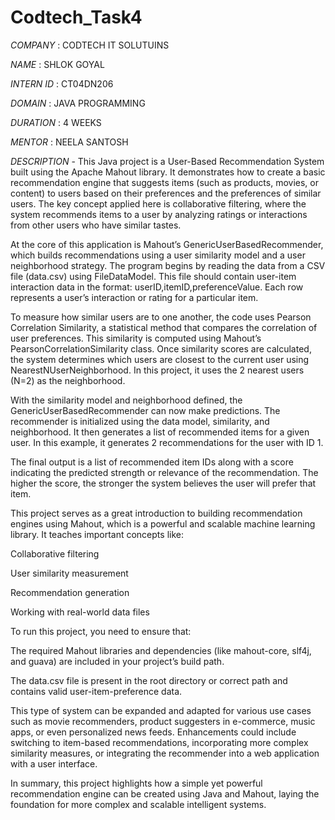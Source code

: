 # Codtech_Task4

*COMPANY* : CODTECH IT SOLUTUINS

*NAME* : SHLOK GOYAL

*INTERN ID* : CT04DN206

*DOMAIN* : JAVA PROGRAMMING

*DURATION* : 4 WEEKS

*MENTOR* : NEELA SANTOSH


*DESCRIPTION* -
This Java project is a User-Based Recommendation System built using the Apache Mahout library. It demonstrates how to create a basic recommendation engine that suggests items (such as products, movies, or content) to users based on their preferences and the preferences of similar users. The key concept applied here is collaborative filtering, where the system recommends items to a user by analyzing ratings or interactions from other users who have similar tastes.

At the core of this application is Mahout’s GenericUserBasedRecommender, which builds recommendations using a user similarity model and a user neighborhood strategy. The program begins by reading the data from a CSV file (data.csv) using FileDataModel. This file should contain user-item interaction data in the format: userID,itemID,preferenceValue. Each row represents a user’s interaction or rating for a particular item.

To measure how similar users are to one another, the code uses Pearson Correlation Similarity, a statistical method that compares the correlation of user preferences. This similarity is computed using Mahout’s PearsonCorrelationSimilarity class. Once similarity scores are calculated, the system determines which users are closest to the current user using NearestNUserNeighborhood. In this project, it uses the 2 nearest users (N=2) as the neighborhood.

With the similarity model and neighborhood defined, the GenericUserBasedRecommender can now make predictions. The recommender is initialized using the data model, similarity, and neighborhood. It then generates a list of recommended items for a given user. In this example, it generates 2 recommendations for the user with ID 1.

The final output is a list of recommended item IDs along with a score indicating the predicted strength or relevance of the recommendation. The higher the score, the stronger the system believes the user will prefer that item.

This project serves as a great introduction to building recommendation engines using Mahout, which is a powerful and scalable machine learning library. It teaches important concepts like:

Collaborative filtering

User similarity measurement

Recommendation generation

Working with real-world data files

To run this project, you need to ensure that:

The required Mahout libraries and dependencies (like mahout-core, slf4j, and guava) are included in your project’s build path.

The data.csv file is present in the root directory or correct path and contains valid user-item-preference data.

This type of system can be expanded and adapted for various use cases such as movie recommenders, product suggesters in e-commerce, music apps, or even personalized news feeds. Enhancements could include switching to item-based recommendations, incorporating more complex similarity measures, or integrating the recommender into a web application with a user interface.

In summary, this project highlights how a simple yet powerful recommendation engine can be created using Java and Mahout, laying the foundation for more complex and scalable intelligent systems.







